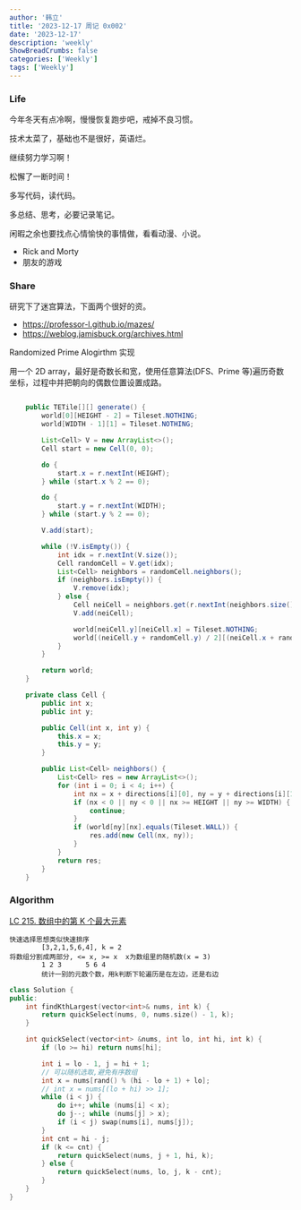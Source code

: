 ```yaml
---
author: '韩立'
title: '2023-12-17 周记 0x002'
date: '2023-12-17'
description: 'weekly'
ShowBreadCrumbs: false
categories: ['Weekly']
tags: ['Weekly']
---
```


### Life

今年冬天有点冷啊，慢慢恢复跑步吧，戒掉不良习惯。

技术太菜了，基础也不是很好，英语烂。

继续努力学习啊！

松懈了一断时间！

多写代码，读代码。

多总结、思考，必要记录笔记。

闲暇之余也要找点心情愉快的事情做，看看动漫、小说。

- Rick and Morty
- 朋友的游戏

### Share

研究下了迷宫算法，下面两个很好的资。

- https://professor-l.github.io/mazes/
- https://weblog.jamisbuck.org/archives.html

Randomized Prime Alogirthm 实现

用一个 2D array，最好是奇数长和宽，使用任意算法(DFS、Prime 等)遍历奇数坐标，过程中并把朝向的偶数位置设置成路。

```java

    public TETile[][] generate() {
        world[0][HEIGHT - 2] = Tileset.NOTHING;
        world[WIDTH - 1][1] = Tileset.NOTHING;

        List<Cell> V = new ArrayList<>();
        Cell start = new Cell(0, 0);

        do {
            start.x = r.nextInt(HEIGHT);
        } while (start.x % 2 == 0);

        do {
            start.y = r.nextInt(WIDTH);
        } while (start.y % 2 == 0);

        V.add(start);

        while (!V.isEmpty()) {
            int idx = r.nextInt(V.size());
            Cell randomCell = V.get(idx);
            List<Cell> neighbors = randomCell.neighbors();
            if (neighbors.isEmpty()) {
                V.remove(idx);
            } else {
                Cell neiCell = neighbors.get(r.nextInt(neighbors.size()));
                V.add(neiCell);

                world[neiCell.y][neiCell.x] = Tileset.NOTHING;
                world[(neiCell.y + randomCell.y) / 2][(neiCell.x + randomCell.x) / 2] = Tileset.NOTHING;
            }
        }

        return world;
    }

    private class Cell {
        public int x;
        public int y;

        public Cell(int x, int y) {
            this.x = x;
            this.y = y;
        }

        public List<Cell> neighbors() {
            List<Cell> res = new ArrayList<>();
            for (int i = 0; i < 4; i++) {
                int nx = x + directions[i][0], ny = y + directions[i][1];
                if (nx < 0 || ny < 0 || nx >= HEIGHT || ny >= WIDTH) {
                    continue;
                }
                if (world[ny][nx].equals(Tileset.WALL)) {
                    res.add(new Cell(nx, ny));
                }
            }
            return res;
        }
    }
```

### Algorithm

[LC 215. 数组中的第 K 个最大元素](https://leetcode.cn/problems/kth-largest-element-in-an-array/)

```
快速选择思想类似快速排序
        [3,2,1,5,6,4], k = 2
将数组分割成两部分, <= x, >= x  x为数组里的随机数(x = 3)
        1 2 3      5 6 4
        统计一别的元数个数，用k判断下轮遍历是在左边，还是右边
```

```c++
class Solution {
public:
    int findKthLargest(vector<int>& nums, int k) {
        return quickSelect(nums, 0, nums.size() - 1, k);
    }

    int quickSelect(vector<int> &nums, int lo, int hi, int k) {
        if (lo >= hi) return nums[hi];

        int i = lo - 1, j = hi + 1;
        // 可以随机选取,避免有序数组
        int x = nums[rand() % (hi - lo + 1) + lo];
        // int x = nums[(lo + hi) >> 1];
        while (i < j) {
            do i++; while (nums[i] < x);
            do j--; while (nums[j] > x);
            if (i < j) swap(nums[i], nums[j]);
        }
        int cnt = hi - j;
        if (k <= cnt) {
            return quickSelect(nums, j + 1, hi, k);
        } else {
            return quickSelect(nums, lo, j, k - cnt);
        }
    }
}
```
